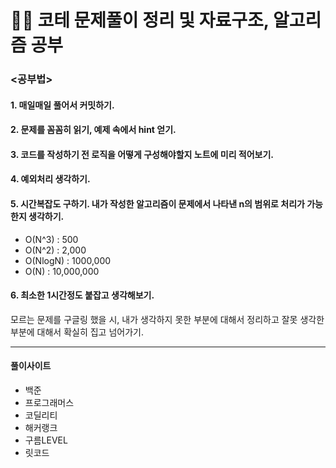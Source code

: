 # 👨‍💻 코테 문제풀이 정리 및 자료구조, 알고리즘 공부

### <공부법>

#### 1. 매일매일 풀어서 커밋하기.

#### 2. 문제를 꼼꼼히 읽기, 예제 속에서 hint 얻기.

#### 3. 코드를 작성하기 전 로직을 어떻게 구성해야할지 노트에 미리 적어보기.

#### 4. 예외처리 생각하기.

#### 5. 시간복잡도 구하기. 내가 작성한 알고리즘이 문제에서 나타낸 n의 범위로 처리가 가능한지 생각하기.

  - O(N^3) : 500
  - O(N^2) : 2,000
  - O(NlogN) : 1000,000
  - O(N) : 10,000,000

#### 6. 최소한 1시간정도 붙잡고 생각해보기.
모르는 문제를 구글링 했을 시, 내가 생각하지 못한 부분에 대해서 정리하고 잘못 생각한 부분에 대해서 확실히 집고 넘어가기. 

---

#### 풀이사이트
- 백준
- 프로그래머스
- 코딜리티
- 해커랭크
- 구름LEVEL
- 릿코드
